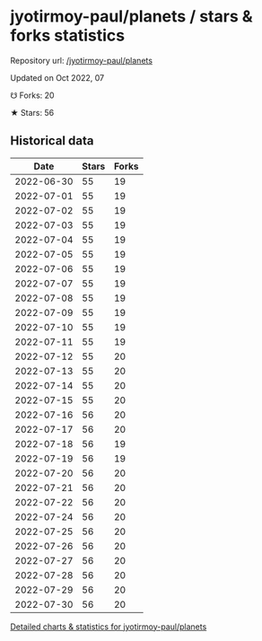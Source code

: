 # jyotirmoy-paul/planets / stars & forks statistics

Repository url: [/jyotirmoy-paul/planets](https://github.com/jyotirmoy-paul/planets)

Updated on Oct 2022, 07

☋ Forks: 20

★ Stars: 56

## Historical data
| Date | Stars | Forks |
|------|-------|-------|
| 2022-06-30 | 55 | 19 | 
| 2022-07-01 | 55 | 19 | 
| 2022-07-02 | 55 | 19 | 
| 2022-07-03 | 55 | 19 | 
| 2022-07-04 | 55 | 19 | 
| 2022-07-05 | 55 | 19 | 
| 2022-07-06 | 55 | 19 | 
| 2022-07-07 | 55 | 19 | 
| 2022-07-08 | 55 | 19 | 
| 2022-07-09 | 55 | 19 | 
| 2022-07-10 | 55 | 19 | 
| 2022-07-11 | 55 | 19 | 
| 2022-07-12 | 55 | 20 | 
| 2022-07-13 | 55 | 20 | 
| 2022-07-14 | 55 | 20 | 
| 2022-07-15 | 55 | 20 | 
| 2022-07-16 | 56 | 20 | 
| 2022-07-17 | 56 | 20 | 
| 2022-07-18 | 56 | 19 | 
| 2022-07-19 | 56 | 19 | 
| 2022-07-20 | 56 | 20 | 
| 2022-07-21 | 56 | 20 | 
| 2022-07-22 | 56 | 20 | 
| 2022-07-24 | 56 | 20 | 
| 2022-07-25 | 56 | 20 | 
| 2022-07-26 | 56 | 20 | 
| 2022-07-27 | 56 | 20 | 
| 2022-07-28 | 56 | 20 | 
| 2022-07-29 | 56 | 20 | 
| 2022-07-30 | 56 | 20 | 


[Detailed charts & statistics for jyotirmoy-paul/planets](https://reviewgithub.com/rep/jyotirmoy-paul/planets)
